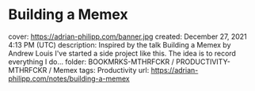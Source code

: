 # Building a Memex

cover: https://adrian-philipp.com/banner.jpg
created: December 27, 2021 4:13 PM (UTC)
description: Inspired by the  talk Building a Memex  by Andrew Louis I've started a side project like this. The idea is to record everything I do…
folder: BOOKMRKS-MTHRFCKR / PRODUCTIVITY-MTHRFCKR / Memex
tags: Productivity
url: https://adrian-philipp.com/notes/building-a-memex
